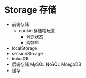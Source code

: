 # Storage 存储
  - 前端存储
    - cookie
     存储啥玩意 
       - 登录状态
       - 购物车
   - localStorage
   - sessionStorage
   - indexDB
  - 后端存储
    MySQL NoSQL MongoDB
  - 缓存 